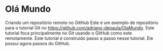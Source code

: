 # Olá Mundo
Criando um repositório remoto no GitHub
Este é um exemplo de repositório para o tutorial Git no https://github.com/adriano-depaula/OlaMundo.
Este tutorial foca principalmente no Git usando o GitHub como este remotamente.
Este tutorial é construido passo a passo nesse tutorial.
Ele possui agora passos do GitHub.
